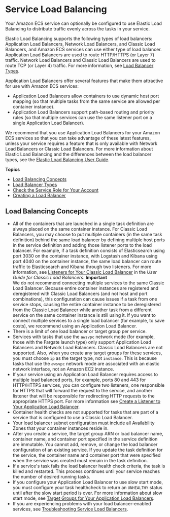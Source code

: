 # Service Load Balancing<a name="service-load-balancing"></a>

Your Amazon ECS service can optionally be configured to use Elastic Load Balancing to distribute traffic evenly across the tasks in your service\.

Elastic Load Balancing supports the following types of load balancers: Application Load Balancers, Network Load Balancers, and Classic Load Balancers, and Amazon ECS services can use either type of load balancer\. Application Load Balancers are used to route HTTP/HTTPS \(or Layer 7\) traffic\. Network Load Balancers and Classic Load Balancers are used to route TCP \(or Layer 4\) traffic\. For more information, see [Load Balancer Types](load-balancer-types.md)\.

Application Load Balancers offer several features that make them attractive for use with Amazon ECS services:
+ Application Load Balancers allow containers to use dynamic host port mapping \(so that multiple tasks from the same service are allowed per container instance\)\.
+ Application Load Balancers support path\-based routing and priority rules \(so that multiple services can use the same listener port on a single Application Load Balancer\)\.

We recommend that you use Application Load Balancers for your Amazon ECS services so that you can take advantage of these latest features, unless your service requires a feature that is only available with Network Load Balancers or Classic Load Balancers\. For more information about Elastic Load Balancing and the differences between the load balancer types, see the [Elastic Load Balancing User Guide](http://docs.aws.amazon.com/elasticloadbalancing/latest/userguide/)\.

**Topics**
+ [Load Balancing Concepts](#load-balancing-concepts)
+ [Load Balancer Types](load-balancer-types.md)
+ [Check the Service Role for Your Account](check-service-role.md)
+ [Creating a Load Balancer](create-load-balancer.md)

## Load Balancing Concepts<a name="load-balancing-concepts"></a>
+ All of the containers that are launched in a single task definition are always placed on the same container instance\. For Classic Load Balancers, you may choose to put multiple containers \(in the same task definition\) behind the same load balancer by defining multiple host ports in the service definition and adding those listener ports to the load balancer\. For example, if a task definition consists of Elasticsearch using port 3030 on the container instance, with Logstash and Kibana using port 4040 on the container instance, the same load balancer can route traffic to Elasticsearch and Kibana through two listeners\. For more information, see [Listeners for Your Classic Load Balancer](http://docs.aws.amazon.com/elasticloadbalancing/latest/classic/elb-listener-config.html) in the *User Guide for Classic Load Balancers*\.
**Important**  
We do not recommend connecting multiple services to the same Classic Load Balancer\. Because entire container instances are registered and deregistered with Classic Load Balancers \(and not host and port combinations\), this configuration can cause issues if a task from one service stops, causing the entire container instance to be deregistered from the Classic Load Balancer while another task from a different service on the same container instance is still using it\. If you want to connect multiple services to a single load balancer \(for example, to save costs\), we recommend using an Application Load Balancer\.
+ There is a limit of one load balancer or target group per service\.
+ Services with tasks that use the `awsvpc` network mode \(for example, those with the Fargate launch type\) only support Application Load Balancers and Network Load Balancers\. Classic Load Balancers are not supported\. Also, when you create any target groups for these services, you must choose `ip` as the target type, not `instance`\. This is because tasks that use the `awsvpc` network mode are associated with an elastic network interface, not an Amazon EC2 instance\.
+ If your service using an Application Load Balancer requires access to multiple load balanced ports, for example, ports 80 and 443 for HTTP/HTTPS services, you can configure two listeners, one responsible for HTTPS that will forward the request to the service, and another listener that will be responsible for redirecting HTTP requests to the appropriate HTTPS port. For more information see [Create a Listener to Your Application Load Balancer](https://docs.aws.amazon.com/elasticloadbalancing/latest/application/create-listener.html)\.
+ Container health checks are not supported for tasks that are part of a service that is configured to use a Classic Load Balancer\.
+ Your load balancer subnet configuration must include all Availability Zones that your container instances reside in\.
+ After you create a service, the target group ARN or load balancer name, container name, and container port specified in the service definition are immutable\. You cannot add, remove, or change the load balancer configuration of an existing service\. If you update the task definition for the service, the container name and container port that were specified when the service was created must remain in the task definition\. 
+ If a service's task fails the load balancer health check criteria, the task is killed and restarted\. This process continues until your service reaches the number of desired running tasks\.
+ If you configure your Application Load Balancer to use slow start mode, you must configure your task healthcheck to return an `UNHEALTHY` status until after the slow start period is over\. For more information about slow start mode, see [Target Groups for Your Application Load Balancers](http://docs.aws.amazon.com/elasticloadbalancing/latest/application/load-balancer-target-groups.html)\.
+ If you are experiencing problems with your load balancer\-enabled services, see [Troubleshooting Service Load Balancers](troubleshoot-service-load-balancers.md)\.